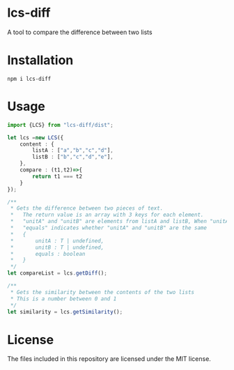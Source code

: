 # lcs-diff
A tool to compare the difference between two lists

# Installation
```
npm i lcs-diff
```

# Usage
```typescript
import {LCS} from "lcs-diff/dist";

let lcs =new LCS({
    content : {
        listA : ["a","b","c","d"],
        listB : ["b","c","d","e"],
    },
    compare : (t1,t2)=>{
        return t1 === t2
    }
});

/**
 * Gets the difference between two pieces of text.
 *   The return value is an array with 3 keys for each element.
 *   "unitA" and "unitB" are elements from listA and listB, When "unitA" or "unitB" do not match element from another list, they may be undefined.
 *   "equals" indicates whether "unitA" and "unitB" are the same
 *   {
 *       unitA : T | undefined,
 *       unitB : T | undefined,
 *       equals : boolean
 *   }
 */
let compareList = lcs.getDiff();

/**
 * Gets the similarity between the contents of the two lists
 * This is a number between 0 and 1
 */
let similarity = lcs.getSimilarity();
```

# License
The files included in this repository are licensed under the MIT license.